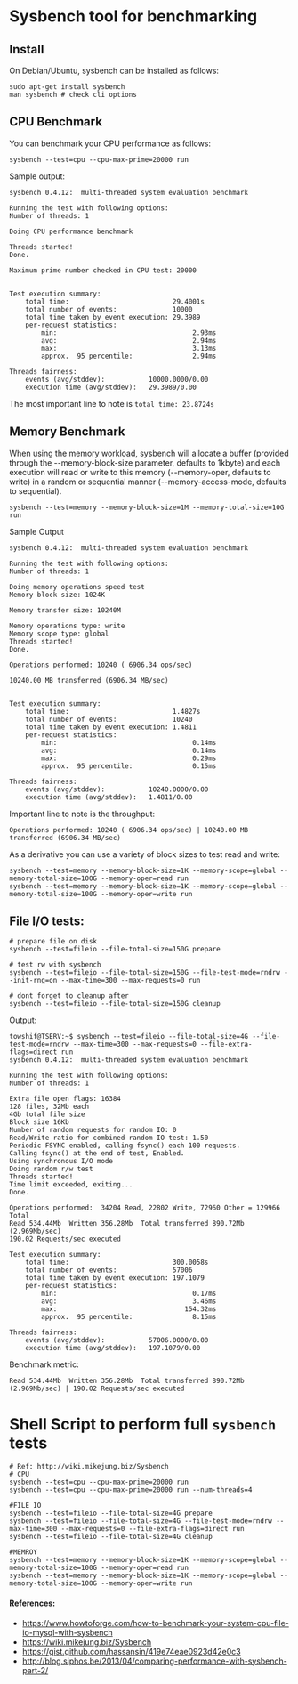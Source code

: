 # Sysbench tool for benchmarking 

## Install 
On Debian/Ubuntu, sysbench can be installed as follows:
>
    sudo apt-get install sysbench
    man sysbench # check cli options 

## CPU Benchmark
You can benchmark your CPU performance as follows:

>
    sysbench --test=cpu --cpu-max-prime=20000 run

Sample output: 
> 
    sysbench 0.4.12:  multi-threaded system evaluation benchmark

    Running the test with following options:
    Number of threads: 1

    Doing CPU performance benchmark

    Threads started!
    Done.

    Maximum prime number checked in CPU test: 20000


    Test execution summary:
        total time:                          29.4001s
        total number of events:              10000
        total time taken by event execution: 29.3989
        per-request statistics:
            min:                                  2.93ms
            avg:                                  2.94ms
            max:                                  3.13ms
            approx.  95 percentile:               2.94ms

    Threads fairness:
        events (avg/stddev):           10000.0000/0.00
        execution time (avg/stddev):   29.3989/0.00

The most important line to note is `total time: 23.8724s`


## Memory Benchmark 
When using the memory workload, sysbench will allocate a buffer (provided through the --memory-block-size parameter, defaults to 1kbyte) and each execution will read or write to this memory (--memory-oper, defaults to write) in a random or sequential manner (--memory-access-mode, defaults to sequential).

>
    sysbench --test=memory --memory-block-size=1M --memory-total-size=10G run

Sample Output 
> 
    sysbench 0.4.12:  multi-threaded system evaluation benchmark

    Running the test with following options:
    Number of threads: 1

    Doing memory operations speed test
    Memory block size: 1024K

    Memory transfer size: 10240M

    Memory operations type: write
    Memory scope type: global
    Threads started!
    Done.

    Operations performed: 10240 ( 6906.34 ops/sec)

    10240.00 MB transferred (6906.34 MB/sec)


    Test execution summary:
        total time:                          1.4827s
        total number of events:              10240
        total time taken by event execution: 1.4811
        per-request statistics:
            min:                                  0.14ms
            avg:                                  0.14ms
            max:                                  0.29ms
            approx.  95 percentile:               0.15ms

    Threads fairness:
        events (avg/stddev):           10240.0000/0.00
        execution time (avg/stddev):   1.4811/0.00


Important line to note is the throughput: 

``Operations performed: 10240 ( 6906.34 ops/sec) | 10240.00 MB transferred (6906.34 MB/sec)``

As a derivative you can use a variety of block sizes to test read and write: 
>
    sysbench --test=memory --memory-block-size=1K --memory-scope=global --memory-total-size=100G --memory-oper=read run
    sysbench --test=memory --memory-block-size=1K --memory-scope=global --memory-total-size=100G --memory-oper=write run

## File I/O tests: 

> 
    # prepare file on disk 
    sysbench --test=fileio --file-total-size=150G prepare

    # test rw with sysbench
    sysbench --test=fileio --file-total-size=150G --file-test-mode=rndrw --init-rng=on --max-time=300 --max-requests=0 run
    
    # dont forget to cleanup after 
    sysbench --test=fileio --file-total-size=150G cleanup

Output: 
> 
    towshif@TSERV:~$ sysbench --test=fileio --file-total-size=4G --file-test-mode=rndrw --max-time=300 --max-requests=0 --file-extra-flags=direct run
    sysbench 0.4.12:  multi-threaded system evaluation benchmark

    Running the test with following options:
    Number of threads: 1

    Extra file open flags: 16384
    128 files, 32Mb each
    4Gb total file size
    Block size 16Kb
    Number of random requests for random IO: 0
    Read/Write ratio for combined random IO test: 1.50
    Periodic FSYNC enabled, calling fsync() each 100 requests.
    Calling fsync() at the end of test, Enabled.
    Using synchronous I/O mode
    Doing random r/w test
    Threads started!
    Time limit exceeded, exiting...
    Done.

    Operations performed:  34204 Read, 22802 Write, 72960 Other = 129966 Total
    Read 534.44Mb  Written 356.28Mb  Total transferred 890.72Mb  (2.969Mb/sec)
    190.02 Requests/sec executed

    Test execution summary:
        total time:                          300.0058s
        total number of events:              57006
        total time taken by event execution: 197.1079
        per-request statistics:
            min:                                  0.17ms
            avg:                                  3.46ms
            max:                                154.32ms
            approx.  95 percentile:               8.15ms

    Threads fairness:
        events (avg/stddev):           57006.0000/0.00
        execution time (avg/stddev):   197.1079/0.00

Benchmark metric: 

`Read 534.44Mb  Written 356.28Mb  Total transferred 890.72Mb  (2.969Mb/sec) | 190.02 Requests/sec executed`

# Shell Script to perform full `sysbench` tests 
>
    # Ref: http://wiki.mikejung.biz/Sysbench
    # CPU
    sysbench --test=cpu --cpu-max-prime=20000 run
    sysbench --test=cpu --cpu-max-prime=20000 run --num-threads=4

    #FILE IO
    sysbench --test=fileio --file-total-size=4G prepare
    sysbench --test=fileio --file-total-size=4G --file-test-mode=rndrw --max-time=300 --max-requests=0 --file-extra-flags=direct run
    sysbench --test=fileio --file-total-size=4G cleanup

    #MEMROY
    sysbench --test=memory --memory-block-size=1K --memory-scope=global --memory-total-size=100G --memory-oper=read run
    sysbench --test=memory --memory-block-size=1K --memory-scope=global --memory-total-size=100G --memory-oper=write run


#### References: 
* https://www.howtoforge.com/how-to-benchmark-your-system-cpu-file-io-mysql-with-sysbench
* https://wiki.mikejung.biz/Sysbench 
* https://gist.github.com/hassansin/419e74eae0923d42e0c3
* http://blog.siphos.be/2013/04/comparing-performance-with-sysbench-part-2/